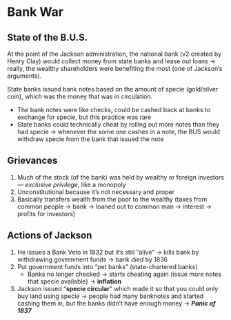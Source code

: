 # Bank War
## State of the B.U.S.
At the point of the Jackson administration, the national bank (v2 created by Henry Clay) would collect money from state banks and lease out loans → really, the wealthy shareholders were benefiting the most (one of Jackson’s arguments).

State banks issued bank notes based on the amount of specie (gold/silver coin), which was the money that was in circulation. 
- The bank notes were like checks, could be cashed back at banks to exchange for specie, but this practice was rare
- State banks could technically cheat by rolling out more notes than they had specie → whenever the some one cashes in a note, the BUS would withdraw specie from the bank that issued the note

## Grievances
1. Much of the stock (of the bank) was held by wealthy or foreign investors — *exclusive privilege*, like a monopoly 
2. Unconstitutional because it’s not necessary and proper
3. Basically transfers wealth from the poor to the wealthy (taxes from common people → bank → loaned out to common man → interest → profits for investors)

## Actions of Jackson
1. He issues a Bank Veto in 1832 but it’s still “alive” → kills bank by withdrawing government funds → bank *died* by 1836
2. Put government funds into “pet banks” (state-chartered banks)
	- Banks no longer checked → starts cheating again (issue more notes that specie available) → **inflation**
3. Jackson issued “**specie circular**” which made it so that you could only buy land using specie → people had many banknotes and started cashing them in, but the banks didn’t have enough money → ***Panic of 1837***